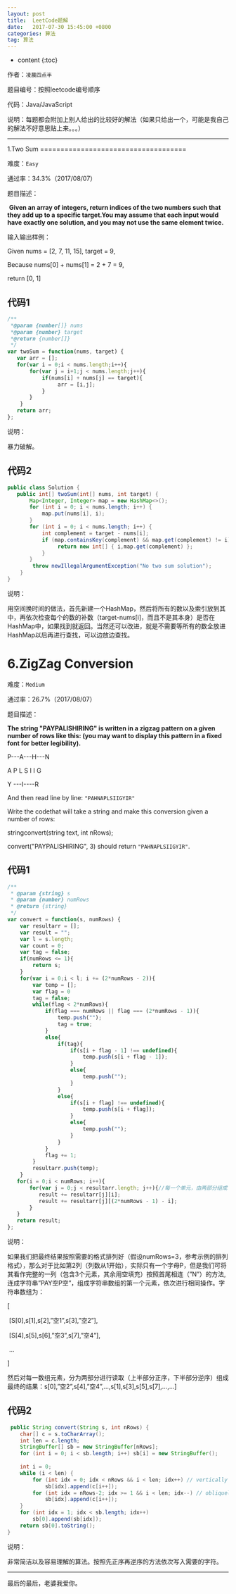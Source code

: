 ```yaml
---
layout: post
title:  LeetCode题解
date:   2017-07-30 15:45:00 +0800
categories: 算法
tag: 算法
---
```


* content
{:toc}



作者：`凌晨四点半`

题目编号：按照leetcode编号顺序

代码：Java/JavaScript

说明：每题都会附加上别人给出的比较好的解法（如果只给出一个，可能是我自己的解法不好意思贴上来。。。）

<hr>
1.Two Sum
====================================

难度：`Easy`

通过率：34.3%（2017/08/07）

题目描述：

​	**Given an array of integers, return indices of the two numbers such that they add up to a specific target.You may assume that each input would have exactly one solution, and you may not use the same element twice.**

输入输出样例：

Given nums = [2, 7, 11, 15], target = 9,

Because nums[0] + nums[1] = 2 + 7 = 9,

return [0, 1]

代码1
-------------------------------------
```javascript
/**
 *@param {number[]} nums
 *@param {number} target
 *@return {number[]}
 */
var twoSum = function(nums, target) {
   var arr = [];
   for(var i = 0;i < nums.length;i++){
       for(var j = i+1;j < nums.length;j++){
           if(nums[i] + nums[j] == target){
                arr = [i,j];
           }
       }
    }
   return arr;
};

```

说明：

暴力破解。

代码2
-------------------------------------
```java
public class Solution {
   public int[] twoSum(int[] nums, int target) {
       Map<Integer, Integer> map = new HashMap<>();
       for (int i = 0; i < nums.length; i++) {
           map.put(nums[i], i);
       }
       for (int i = 0; i < nums.length; i++) {
           int complement = target - nums[i];
           if (map.containsKey(complement) && map.get(complement) != i) {
                return new int[] { i,map.get(complement) };
           }
       }
        throw newIllegalArgumentException("No two sum solution");
    }
}
```

说明：

用空间换时间的做法，首先新建一个HashMap，然后将所有的数以及索引放到其中，再依次检查每个的数的补数（target-nums[i]，而且不是其本身）是否在HashMap中，如果找到就返回。当然还可以改进，就是不需要等所有的数全放进HashMap以后再进行查找，可以边放边查找。

6.ZigZag Conversion
====================================

难度：`Medium`

通过率：26.7%（2017/08/07）

题目描述：

**The string "PAYPALISHIRING" is written in a zigzag pattern on a given number of rows like this: (you may want to display this pattern in a fixed font for better legibility).**

P---A---H---N

A P L S I  I  G

Y ---I----R

And then read line by line: `"PAHNAPLSIIGYIR"`

Write the codethat will take a string and make this conversion given a number of rows:

stringconvert(string text, int nRows);

convert("PAYPALISHIRING", 3) should return `"PAHNAPLSIIGYIR"`.

代码1
-------------------------------------

```javascript
/**
 * @param {string} s
 * @param {number} numRows
 * @return {string}
 */
var convert = function(s, numRows) {
    var resultarr = [];
    var result = "";
    var l = s.length;
    var count = 0;
    var tag = false;
    if(numRows <= 1){
        return s;
    }
    for(var i = 0;i < l; i += (2*numRows - 2)){
        var temp = [];
        var flag = 0
        tag = false;
        while(flag < 2*numRows){
            if(flag === numRows || flag === (2*numRows - 1)){
                temp.push("");
                tag = true;
            }
            else{
                if(tag){
                    if(s[i + flag - 1] !== undefined){
                        temp.push(s[i + flag - 1]);
                    }
                    else{
                        temp.push("");
                    }
                }
                else{
                    if(s[i + flag] !== undefined){
                        temp.push(s[i + flag]);
                    }
                    else{
                        temp.push("");
                    }
                }
            }
            flag += 1;
        }
        resultarr.push(temp);
    }
   for(i = 0;i < numRows; i++){
       for(var j = 0;j < resultarr.length; j++){//每一个单元，由两部分组成 上半部分顺序，下半部分倒序
          result += resultarr[j][i];
          result += resultarr[j][(2*numRows - 1) - i];
       }
   }
   return result;
};
```

说明：

如果我们把最终结果按照需要的格式排列好（假设numRows=3，参考示例的排列格式），那么对于比如第2列（列数从1开始），实际只有一个字母P，但是我们可将其看作完整的一列（包含3个元素，其余用空填充）按照首尾相连（”N”）的方法,连成字符串”PAY空P空”，组成字符串数组的第一个元素，依次进行相同操作。字符串数组为：

[

​	[S[0],s[1],s[2],”空1”,s[3],”空2”],

​	[S[4],s[5],s[6],”空3”,s[7],”空4”],

​	…

]

然后对每一数组元素，分为两部分进行读取（上半部分正序，下半部分逆序）组成最终的结果：s[0],”空2”,s[4],”空4”,…,s[1],s[3],s[5],s[7],…,…]

代码2
-------------------------------------

```java
 public String convert(String s, int nRows) {
    char[] c = s.toCharArray();
    int len = c.length;
    StringBuffer[] sb = new StringBuffer[nRows];
    for (int i = 0; i < sb.length; i++) sb[i] = new StringBuffer();
    
    int i = 0;
    while (i < len) {
        for (int idx = 0; idx < nRows && i < len; idx++) // vertically down
            sb[idx].append(c[i++]);
        for (int idx = nRows-2; idx >= 1 && i < len; idx--) // obliquely up
            sb[idx].append(c[i++]);
    }
    for (int idx = 1; idx < sb.length; idx++)
        sb[0].append(sb[idx]);
    return sb[0].toString();
}
```

说明：

非常简洁以及容易理解的算法。按照先正序再逆序的方法依次写入需要的字符。



<hr>
​最后的最后，老婆我爱你。








